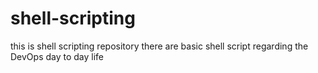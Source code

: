 # shell-scripting
this is shell scripting repository there are basic shell script regarding the DevOps day to day life 
